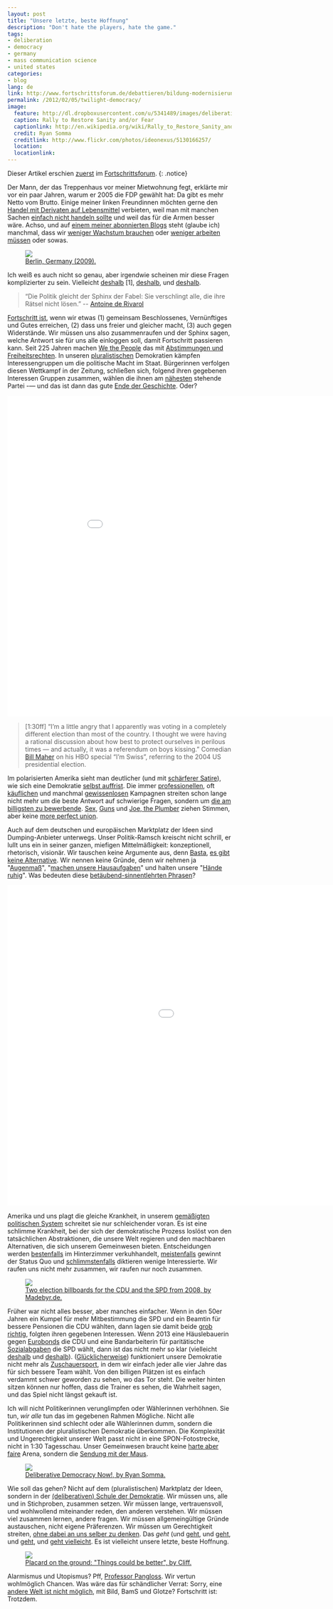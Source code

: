 ```yaml
---
layout: post
title: "Unsere letzte, beste Hoffnung"
description: "Don't hate the players, hate the game."
tags:
- deliberation
- democracy
- germany
- mass communication science
- united states
categories:
- blog
lang: de
link: http://www.fortschrittsforum.de/debattieren/bildung-modernisierung/artikel/article/unsere-letzte-beste-hoffnung-1.html
permalink: /2012/02/05/twilight-democracy/
image:
  feature: http://dl.dropboxusercontent.com/u/5341489/images/deliberative-democracy-now-crop.jpg
  caption: Rally to Restore Sanity and/or Fear
  captionlink: http://en.wikipedia.org/wiki/Rally_to_Restore_Sanity_and/or_Fear
  credit: Ryan Somma
  creditlink: http://www.flickr.com/photos/ideonexus/5130166257/
  location:
  locationlink:
---
```


Dieser Artikel erschien [zuerst](http://www.fortschrittsforum.de/debattieren/bildung-modernisierung/artikel/article/unsere-letzte-beste-hoffnung-1.html) im [Fortschrittsforum](http://www.fortschrittsforum.de/).
{: .notice}

Der Mann, der das Treppenhaus vor meiner Mietwohnung fegt, erklärte mir vor ein paar Jahren, warum er 2005 die FDP gewählt hat: Da gibt es mehr Netto vom Brutto.
Einige meiner linken Freundinnen möchten gerne den [Handel mit Derivaten auf Lebensmittel](http://www.wdm.org.uk/food-speculation "World Development Movement: Food Speculation") verbieten, weil man mit manchen Sachen [einfach nicht handeln sollte](http://www.youtube.com/watch?v=X-7miE3vKbM "Mikropsychia") und weil das für die Armen besser wäre.
Achso, und auf [einem meiner abonnierten Blogs](http://www.fortschrittsforum.de/ "Fortschrittsforum") steht (glaube ich) manchmal, dass wir [weniger Wachstum brauchen](http://www.fortschrittsforum.de/debattieren/arbeit-leben/artikel/article/wie-die-berliner-politik-das-glueck-entdeckt.html "Wie die Berliner Politik das Glück entdeckt") oder [weniger arbeiten müssen](http://www.fortschrittsforum.de/debattieren/bildung-modernisierung/artikel/article/ran-an-die-ursachen.html "Ran an die Ursachen (#7)") oder sowas.

<!--more-->

<figure>
	<a href="http://lh5.googleusercontent.com/-5k2jZjsgfps/UhTLGuLs9VI/AAAAAAACZmA/QT6eEM-LbeI/w1415-h873-no/IMG_0009.jpg">
	<img src="http://lh5.googleusercontent.com/-5k2jZjsgfps/UhTLGuLs9VI/AAAAAAACZmA/QT6eEM-LbeI/w1415-h873-no/IMG_0009.jpg">
	</a>
	<figcaption>
		<a href="http://lh5.googleusercontent.com/-5k2jZjsgfps/UhTLGuLs9VI/AAAAAAACZmA/QT6eEM-LbeI/w1415-h873-no/IMG_0009.JPG"
		title="Berlin, Germany (2009)">
		Berlin, Germany (2009).
		</a>
	</figcaption>
</figure>

Ich weiß es auch nicht so genau, aber irgendwie scheinen mir diese Fragen komplizierter zu sein.
Vielleicht [deshalb](http://de.wikipedia.org/wiki/Steuerprogression "Wikipedia") [1], [deshalb](http://de.wikipedia.org/wiki/Arbitrage "Wikipedia"), und [deshalb](http://de.wikipedia.org/wiki/Sparquote "Wikipedia").

> “Die Politik gleicht der Sphinx der Fabel: Sie verschlingt alle, die ihre Rätsel nicht lösen.”
> -- [Antoine de Rivarol](http://de.wikipedia.org/wiki/Antoine_de_Rivarol "Wikipedia")

[Fortschritt ist](http://www.ssc.wisc.edu/~wright/Soc924-2011/Offe%20--%20progress%202.pdf "Claus Offe: 2010"), wenn wir etwas (1) gemeinsam Beschlossenes, Vernünftiges und Gutes erreichen, (2) dass uns freier und gleicher macht, (3) auch gegen Widerstände.
Wir müssen uns also zusammenraufen und der Sphinx sagen, welche Antwort sie für uns alle einloggen soll, damit Fortschritt passieren kann.
Seit 225 Jahren machen [We the People](http://de.wikipedia.org/wiki/Verfassung_der_Vereinigten_Staaten#Pr.C3.A4ambel "US Verfassung") das mit [Abstimmungen und Freiheitsrechten](http://en.wikipedia.org/wiki/Liberal_democracy "Wikipedia").
In unseren [pluralistischen](http://de.wikipedia.org/wiki/Pluralismus_(Politik) "Wikipedia") Demokratien kämpfen Interessengruppen um die politische Macht im Staat.
Bürgerinnen verfolgen diesen Wettkampf in der Zeitung, schließen sich, folgend ihren gegebenen Interessen Gruppen zusammen, wählen die ihnen am [nähesten](http://de.wikipedia.org/wiki/Medianw%C3%A4hlermodell "Wikipedia") stehende Partei -— und das ist dann das gute [Ende der Geschichte](http://de.wikipedia.org/wiki/Ende_der_Geschichte "Wikipedia").
Oder?

<iframe width="960" height="720" src="//www.youtube.com/embed/vMYeQSh8O0U" frameborder="0" allowfullscreen></iframe>

> [1:30ff] “I’m a little angry that I apparently was voting in a completely different election than most of the country. I thought we were having a rational discussion about how best to protect ourselves in perilous times — and actually, it was a referendum on boys kissing.”
> Comedian [Bill Maher](http://www.billmaher.com/) on his HBO special “I’m Swiss”, referring to the 2004 US presidential election.

Im polarisierten Amerika sieht man deutlicher (und mit [schärferer Satire](http://en.wikipedia.org/wiki/Rally_to_Restore_Sanity_and/or_Fear "Rally to Restore Sanity and/or Fear")), wie sich eine Demokratie [selbst auffrist](http://www.newyorker.com/online/blogs/newsdesk/2011/08/political-scene-stock-market-downer.html "The New Yorker").
Die immer [professionellen](http://ppq.sagepub.com/content/15/3/265.short "Gibson & Römmele 2009"), oft [käuflichen](http://en.wikipedia.org/wiki/Citizens_United_v._Federal_Election_Commission "Wikipedia") und manchmal [gewissenlosen](http://en.wikipedia.org/wiki/Willie_Horton "Wikipedia") Kampagnen streiten schon lange nicht mehr um die beste Antwort auf schwierige Fragen, sondern um [die am billigsten zu bewerbende](http://www.amazon.com/New-Political-Targeting-Hal-Malchow/dp/0963744747 "Malchow 2003").
[Sex](http://en.wikipedia.org/wiki/Lewinsky_scandal#Aftermath "Wikipedia"), [Guns](http://en.wikipedia.org/wiki/Barack_Obama_presidential_primary_campaign,_2008#Pennsylvania "Wikipedia") und [Joe, the Plumber](http://en.wikipedia.org/wiki/Joe_the_Plumber "Wikipedia") ziehen Stimmen, aber keine [more perfect union](http://en.wikipedia.org/wiki/Joe_the_Plumber "Wikipedia").

Auch auf dem deutschen und europäischen Marktplatz der Ideen sind Dumping-Anbieter unterwegs.
Unser Politik-Ramsch kreischt nicht schrill, er lullt uns ein in seiner ganzen, miefigen Mittelmäßigkeit:
konzeptionell, rhetorisch, visionär.
Wir tauschen keine Argumente aus, denn [Basta](http://de.wikipedia.org/wiki/Gerhard_Schr%C3%B6der#.C3.96ffentliche_Wahrnehmung "Wikipedia: Gerhard Schröder"), [es gibt keine Alternative](http://en.wikipedia.org/wiki/There_Is_No_Alternative "Wikipedia: Margret Thatcher").
Wir nennen keine Gründe, denn wir nehmen ja "[Augenmaß](http://www.google.de/search?client=safari&rls=en&q=politik+mit+augenma%C3%9F&ie=UTF-8&oe=UTF-8&redir_esc=&ei=haMqT9WsNcPFtAbz39nsDA#aq=f&aqi=&aql=&gs_sm=e&gs_upl=0l0l0l81272l0l0l0l0l0l0l0l0ll0l0&hl=de&q=politik+mit+augenma%C3%9F&rls=en "Google: Politik mit Augenmaß")", "[machen unsere Hausaufgaben](http://www.google.de/search?client=safari&rls=en&q=%22wir+haben+unsere+hausaufgaben+gemacht%22&ie=UTF-8&oe=UTF-8&redir_esc=&ei=MKYqT66dOszEsgbP8PycDQ#aq=f&aqi=&aql=&gs_sm=e&gs_upl=2612l3003l0l3216l7l5l0l0l0l0l96l343l5l5l0&hl=de&q=%22wir+haben+unsere+hausaufgaben+gemacht%22+merkel&rls=en "Google: Hausaufgaben gemacht")" und halten unsere "[Hände ruhig](http://de.wikipedia.org/wiki/Politik_der_ruhigen_Hand "Wikipedia: Politik der ruhigen Hand")".
Was bedeuten diese [betäubend-sinnentlehrten Phrasen](http://de.wikipedia.org/wiki/Neusprech "Wikipedia: Neusprech")?

<iframe width="1280" height="720" src="//www.youtube.com/embed/-AK7qp9hEqk" frameborder="0" allowfullscreen></iframe>

Amerika und uns plagt die gleiche Krankheit, in unserem [gemäßigten politischen System](http://en.wikipedia.org/wiki/Consensus_democracy "Wikipedia: Consensus Democracy") schreitet sie nur schleichender voran.
Es ist eine schlimme Krankheit, bei der sich der demokratische Prozess loslöst von den tatsächlichen Abstraktionen, die unsere Welt regieren und den machbaren Alternativen, die sich unserem Gemeinwesen bieten.
Entscheidungen werden [bestenfalls](http://en.wikipedia.org/wiki/European_Fiscal_Union "Wikipedia: EFU") im Hinterzimmer verkuhhandelt, [meistenfalls](http://en.wikipedia.org/wiki/United_Nations_Framework_Convention_on_Climate_Change "UNFCCC") gewinnt der Status Quo und [schlimmstenfalls](http://de.wikipedia.org/wiki/Wachstumsbeschleunigungsgesetz#Kritik_an_Senkung_der_Umsatzsteuer "Hotelsteuer") diktieren wenige Interessierte.
Wir raufen uns nicht mehr zusammen, wir raufen nur noch zusammen.

<figure>
	<a href="http://dl.dropboxusercontent.com/u/5341489/images/2-electoral-posters.jpg">
	<img src="http://dl.dropboxusercontent.com/u/5341489/images/2-electoral-posters.jpg">
	</a>
	<figcaption>
		<a href="http://www.flickr.com/photos/madebyr/6097889796/"
		title="Two election billboards for the CDU and the SPD from 2008, by Madebyr.de">
		Two election billboards for the CDU and the SPD from 2008, by Madebyr.de.
		</a>
	</figcaption>
</figure>

Früher war nicht alles besser, aber manches einfacher.
Wenn in den 50er Jahren ein Kumpel für mehr Mitbestimmung die SPD und ein Beamtin für bessere Pensionen die CDU wählten, dann lagen sie damit beide [grob richtig](http://en.wikipedia.org/wiki/Polyarchy "Wikipedia: Polyarchy"), folgten ihren gegebenen Interessen.
Wenn 2013 eine Häuslebauerin gegen [Eurobonds](http://en.wikipedia.org/wiki/Eurobonds "Wikipedia: Eurobonds") die CDU und eine Bandarbeiterin für paritätische [Sozialabgaben](http://de.wikipedia.org/wiki/Lohnnebenkosten "Wikipedia: Lohnnebenekosten") die SPD wählt, dann ist das nicht mehr so klar (vielleicht [deshalb](http://en.wikipedia.org/wiki/Optimum_currency_area "Wikipedia: OCA") und [deshalb](http://en.wikipedia.org/wiki/Tax_incidence "Wikipedia: Steuerinzidenz")).
([Glücklicherweise](http://en.wikipedia.org/wiki/Zero_sum "Wikipedia: Zero-Sum")) funktioniert unsere Demokratie nicht mehr als [Zuschauersport](http://en.wikipedia.org/wiki/Polyarchy "Wikipedia: Pluralism"), in dem wir einfach jeder alle vier Jahre das für sich bessere Team wählt.
Von den billigen Plätzen ist es einfach verdammt schwer geworden zu sehen, wo das Tor steht.
Die weiter hinten sitzen können nur hoffen, dass die Trainer es sehen, die Wahrheit sagen, und das Spiel nicht längst gekauft ist.

Ich will nicht Politikerinnen verunglimpfen oder Wählerinnen verhöhnen. Sie tun, _wir alle_ tun das im gegebenen Rahmen Mögliche.
Nicht alle Politikerinnen sind schlecht oder alle Wählerinnen dumm, sondern die Institutionen der pluralistischen Demokratie überkommen.
Die Komplexität und Ungerechtigkeit unserer Welt passt nicht in eine SPON-Fotostrecke, nicht in 1:30 Tagesschau.
Unser Gemeinwesen braucht keine [harte aber faire](http://www.wdr.de/tv/hartaberfair/ "WDR: Hart aber Fair") Arena, sondern die [Sendung mit der Maus](http://www.wdrmaus.de/ "Sendung mit der Maus").

<figure>
	<a href="http://dl.dropboxusercontent.com/u/5341489/images/deliberative-democracy-now.jpg">
	<img src="http://dl.dropboxusercontent.com/u/5341489/images/deliberative-democracy-now.jpg">
	</a>
	<figcaption>
		<a href="http://en.wikipedia.org/wiki/Rally_to_Restore_Sanity_and/or_Fear"
		title="Deliberative Democracy Now!, by Ryan Somma">
		Deliberative Democracy Now!, by Ryan Somma.
		</a>
	</figcaption>
</figure>

Wie soll das gehen? Nicht auf dem (pluralistischen) Marktplatz der Ideen, sondern in der [(deliberativen) Schule der Demokratie](http://yalepress.yale.edu/yupbooks/book.asp?isbn=0300122160 "Rosenberg 2006").
Wir müssen uns, alle und in Stichproben, zusammen setzen.
Wir müssen lange, vertrauensvoll, und wohlwollend miteinander reden, den anderen verstehen.
Wir müssen viel zusammen lernen, andere fragen. Wir müssen allgemeingültige Gründe austauschen, nicht eigene Präferenzen.
Wir müssen um Gerechtigkeit streiten, [ohne dabei an uns selber zu denken](http://en.wikipedia.org/wiki/Veil_of_ignorance "Wikipedia: Veil of Ignorance").
Das *geht* (und [geht](http://cdd.stanford.edu/ "Stanford University: CDD"), und [geht](http://www.europolis-project.eu/ "Europolis"), und [geht](http://www.citizensassembly.bc.ca/ "British Columbia Citizens' Assembly"), und [geht vielleicht](http://www.maxheld.de/research "Meine Forschung").
Es ist vielleicht unsere letzte, beste Hoffnung.

<figure>
	<a href="http://dl.dropboxusercontent.com/u/5341489/images/things-could-be_better.jpg">
	<img src="http://dl.dropboxusercontent.com/u/5341489/images/things-could-be_better.jpg">
	</a>
	<figcaption>
		<a href="http://www.flickr.com/photos/nostri-imago/5132177028/in/faves-38096088@N08/"
		title="Placard on the ground: Things could be better, by Cliff">
		Placard on the ground: "Things could be better", by Cliff.
		</a>
	</figcaption>
</figure>

Alarmismus und Utopismus? Pff, [Professor Pangloss](http://en.wikipedia.org/wiki/Candide "Wikipedia: Candide").
Wir vertun wohlmöglich Chancen.
Was wäre das für schändlicher Verrat: Sorry, eine [andere Welt ist nicht möglich](http://de.wikipedia.org/wiki/Weltsozialforum "Wikipedia: Weltsozialforum"), mit Bild, BamS und Glotze?
Fortschritt ist: Trotzdem.